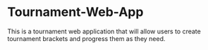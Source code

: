 # Tournament-Web-App
This is a tournament web application that will allow users to create tournament brackets and progress them as they need.
